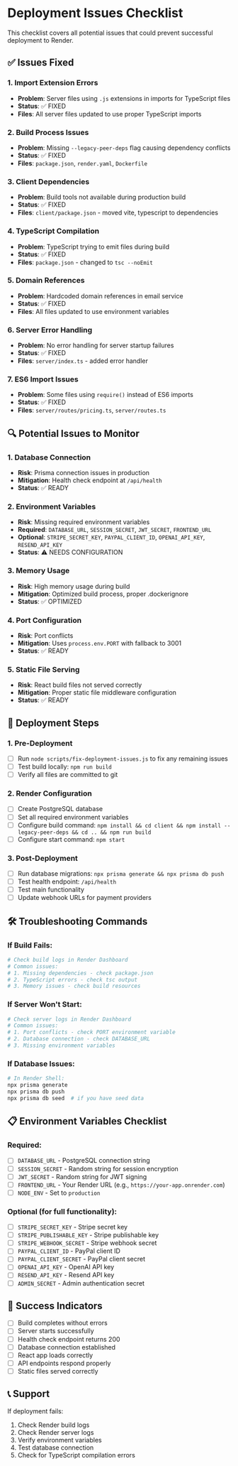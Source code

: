 # Deployment Issues Checklist

This checklist covers all potential issues that could prevent successful deployment to Render.

## ✅ Issues Fixed

### 1. **Import Extension Errors**
- **Problem**: Server files using `.js` extensions in imports for TypeScript files
- **Status**: ✅ FIXED
- **Files**: All server files updated to use proper TypeScript imports

### 2. **Build Process Issues**
- **Problem**: Missing `--legacy-peer-deps` flag causing dependency conflicts
- **Status**: ✅ FIXED
- **Files**: `package.json`, `render.yaml`, `Dockerfile`

### 3. **Client Dependencies**
- **Problem**: Build tools not available during production build
- **Status**: ✅ FIXED
- **Files**: `client/package.json` - moved vite, typescript to dependencies

### 4. **TypeScript Compilation**
- **Problem**: TypeScript trying to emit files during build
- **Status**: ✅ FIXED
- **Files**: `package.json` - changed to `tsc --noEmit`

### 5. **Domain References**
- **Problem**: Hardcoded domain references in email service
- **Status**: ✅ FIXED
- **Files**: All files updated to use environment variables

### 6. **Server Error Handling**
- **Problem**: No error handling for server startup failures
- **Status**: ✅ FIXED
- **Files**: `server/index.ts` - added error handler

### 7. **ES6 Import Issues**
- **Problem**: Some files using `require()` instead of ES6 imports
- **Status**: ✅ FIXED
- **Files**: `server/routes/pricing.ts`, `server/routes.ts`

## 🔍 Potential Issues to Monitor

### 1. **Database Connection**
- **Risk**: Prisma connection issues in production
- **Mitigation**: Health check endpoint at `/api/health`
- **Status**: ✅ READY

### 2. **Environment Variables**
- **Risk**: Missing required environment variables
- **Required**: `DATABASE_URL`, `SESSION_SECRET`, `JWT_SECRET`, `FRONTEND_URL`
- **Optional**: `STRIPE_SECRET_KEY`, `PAYPAL_CLIENT_ID`, `OPENAI_API_KEY`, `RESEND_API_KEY`
- **Status**: ⚠️ NEEDS CONFIGURATION

### 3. **Memory Usage**
- **Risk**: High memory usage during build
- **Mitigation**: Optimized build process, proper .dockerignore
- **Status**: ✅ OPTIMIZED

### 4. **Port Configuration**
- **Risk**: Port conflicts
- **Mitigation**: Uses `process.env.PORT` with fallback to 3001
- **Status**: ✅ READY

### 5. **Static File Serving**
- **Risk**: React build files not served correctly
- **Mitigation**: Proper static file middleware configuration
- **Status**: ✅ READY

## 🚀 Deployment Steps

### 1. **Pre-Deployment**
- [ ] Run `node scripts/fix-deployment-issues.js` to fix any remaining issues
- [ ] Test build locally: `npm run build`
- [ ] Verify all files are committed to git

### 2. **Render Configuration**
- [ ] Create PostgreSQL database
- [ ] Set all required environment variables
- [ ] Configure build command: `npm install && cd client && npm install --legacy-peer-deps && cd .. && npm run build`
- [ ] Configure start command: `npm start`

### 3. **Post-Deployment**
- [ ] Run database migrations: `npx prisma generate && npx prisma db push`
- [ ] Test health endpoint: `/api/health`
- [ ] Test main functionality
- [ ] Update webhook URLs for payment providers

## 🛠️ Troubleshooting Commands

### If Build Fails:
```bash
# Check build logs in Render Dashboard
# Common issues:
# 1. Missing dependencies - check package.json
# 2. TypeScript errors - check tsc output
# 3. Memory issues - check build resources
```

### If Server Won't Start:
```bash
# Check server logs in Render Dashboard
# Common issues:
# 1. Port conflicts - check PORT environment variable
# 2. Database connection - check DATABASE_URL
# 3. Missing environment variables
```

### If Database Issues:
```bash
# In Render Shell:
npx prisma generate
npx prisma db push
npx prisma db seed  # if you have seed data
```

## 📋 Environment Variables Checklist

### Required:
- [ ] `DATABASE_URL` - PostgreSQL connection string
- [ ] `SESSION_SECRET` - Random string for session encryption
- [ ] `JWT_SECRET` - Random string for JWT signing
- [ ] `FRONTEND_URL` - Your Render URL (e.g., `https://your-app.onrender.com`)
- [ ] `NODE_ENV` - Set to `production`

### Optional (for full functionality):
- [ ] `STRIPE_SECRET_KEY` - Stripe secret key
- [ ] `STRIPE_PUBLISHABLE_KEY` - Stripe publishable key
- [ ] `STRIPE_WEBHOOK_SECRET` - Stripe webhook secret
- [ ] `PAYPAL_CLIENT_ID` - PayPal client ID
- [ ] `PAYPAL_CLIENT_SECRET` - PayPal client secret
- [ ] `OPENAI_API_KEY` - OpenAI API key
- [ ] `RESEND_API_KEY` - Resend API key
- [ ] `ADMIN_SECRET` - Admin authentication secret

## 🎯 Success Indicators

- [ ] Build completes without errors
- [ ] Server starts successfully
- [ ] Health check endpoint returns 200
- [ ] Database connection established
- [ ] React app loads correctly
- [ ] API endpoints respond properly
- [ ] Static files served correctly

## 📞 Support

If deployment fails:
1. Check Render build logs
2. Check Render server logs
3. Verify environment variables
4. Test database connection
5. Check for TypeScript compilation errors 